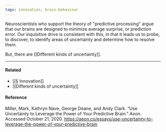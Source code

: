 ```yaml
---
tags: innovation, brain-behaviour
---
```


Neuroscientists who support the theory of "predictive processing" argue that our
brains are designed to minimize average surprise, or prediction error. Our
inquisitive drive is consistent with this, in that it leads us to probe, to
discover, to identify areas of uncertainty and determine how to resolve them.

But, there are [[Different kinds of uncertainty]].

---

#### Related

- [[§ Innovation]]
- [[Different kinds of uncertainty]]

#### Reference

Miller, Mark, Kathryn Nave, George Deane, and Andy Clark. “Use Uncertainty to
Leverage the Power of Your Predictive Brain.” _Aeon_. Accessed October 21, 2020.
https://aeon.co/essays/use-uncertainty-to-leverage-the-power-of-your-predictive-brain

